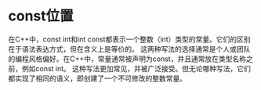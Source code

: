 # const位置
在C++中，const int和int const都表示一个整数（int）类型的常量。它们的区别在于语法表达方式，但在含义上是等价的。
这两种写法的选择通常是个人或团队的编程风格偏好。在C++中，常量通常被声明为const，并且通常放在类型名称之前，例如const int。
这种写法更加常见，并被广泛接受。但无论哪种写法，它们都实现了相同的语义，即创建了一个不可修改的整数常量。
